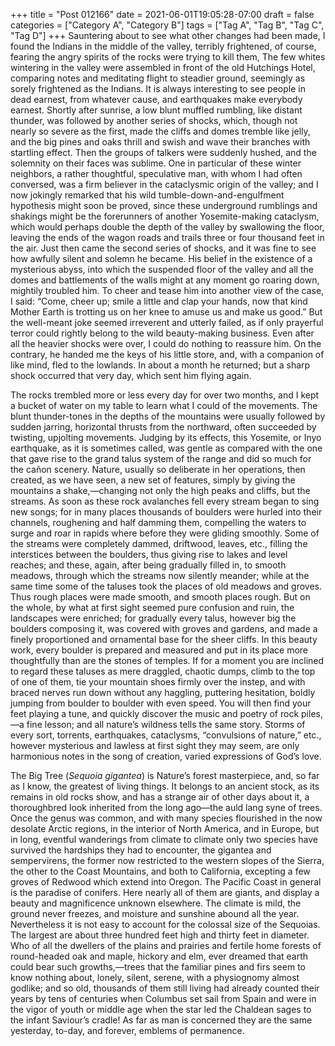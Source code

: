 +++
title = "Post 012166"
date = 2021-06-01T19:05:28-07:00
draft = false
categories = ["Category A", "Category B"]
tags = ["Tag A", "Tag B", "Tag C", "Tag D"]
+++
Sauntering about to see what other changes had been made, I found the Indians in the middle of the valley, terribly frightened, of course, fearing the angry spirits of the rocks were trying to kill them, The few whites wintering in the valley were assembled in front of the old Hutchings Hotel, comparing notes and meditating flight to steadier ground, seemingly as sorely frightened as the Indians. It is always interesting to see people in dead earnest, from whatever cause, and earthquakes make everybody earnest. Shortly after sunrise, a low blunt muffled rumbling, like distant thunder, was followed by another series of shocks, which, though not nearly so severe as the first, made the cliffs and domes tremble like jelly, and the big pines and oaks thrill and swish and wave their branches with startling effect. Then the groups of talkers were suddenly hushed, and the solemnity on their faces was sublime. One in particular of these winter neighbors, a rather thoughtful, speculative man, with whom I had often conversed, was a firm believer in the cataclysmic origin of the valley; and I now jokingly remarked that his wild tumble-down-and-engulfment hypothesis might soon be proved, since these underground rumblings and shakings might be the forerunners of another Yosemite-making cataclysm, which would perhaps double the depth of the valley by swallowing the floor, leaving the ends of the wagon roads and trails three or four thousand feet in the air. Just then came the second series of shocks, and it was fine to see how awfully silent and solemn he became. His belief in the existence of a mysterious abyss, into which the suspended floor of the valley and all the domes and battlements of the walls might at any moment go roaring down, mightily troubled him. To cheer and tease him into another view of the case, I said: “Come, cheer up; smile a little and clap your hands, now that kind Mother Earth is trotting us on her knee to amuse us and make us good.” But the well-meant joke seemed irreverent and utterly failed, as if only prayerful terror could rightly belong to the wild beauty-making business. Even after all the heavier shocks were over, I could do nothing to reassure him. On the contrary, he handed me the keys of his little store, and, with a companion of like mind, fled to the lowlands. In about a month he returned; but a sharp shock occurred that very day, which sent him flying again.

The rocks trembled more or less every day for over two months, and I kept a bucket of water on my table to learn what I could of the movements. The blunt thunder-tones in the depths of the mountains were usually followed by sudden jarring, horizontal thrusts from the northward, often succeeded by twisting, upjolting movements. Judging by its effects, this Yosemite, or Inyo earthquake, as it is sometimes called, was gentle as compared with the one that gave rise to the grand talus system of the range and did so much for the cañon scenery. Nature, usually so deliberate in her operations, then created, as we have seen, a new set of features, simply by giving the mountains a shake,—changing not only the high peaks and cliffs, but the streams. As soon as these rock avalanches fell every stream began to sing new songs; for in many places thousands of boulders were hurled into their channels, roughening and half damming them, compelling the waters to surge and roar in rapids where before they were gliding smoothly. Some of the streams were completely dammed, driftwood, leaves, etc., filling the interstices between the boulders, thus giving rise to lakes and level reaches; and these, again, after being gradually filled in, to smooth meadows, through which the streams now silently meander; while at the same time some of the taluses took the places of old meadows and groves. Thus rough places were made smooth, and smooth places rough. But on the whole, by what at first sight seemed pure confusion and ruin, the landscapes were enriched; for gradually every talus, however big the boulders composing it, was covered with groves and gardens, and made a finely proportioned and ornamental base for the sheer cliffs. In this beauty work, every boulder is prepared and measured and put in its place more thoughtfully than are the stones of temples. If for a moment you are inclined to regard these taluses as mere draggled, chaotic dumps, climb to the top of one of them, tie your mountain shoes firmly over the instep, and with braced nerves run down without any haggling, puttering hesitation, boldly jumping from boulder to boulder with even speed. You will then find your feet playing a tune, and quickly discover the music and poetry of rock piles,—a fine lesson; and all nature’s wildness tells the same story. Storms of every sort, torrents, earthquakes, cataclysms, “convulsions of nature,” etc., however mysterious and lawless at first sight they may seem, are only harmonious notes in the song of creation, varied expressions of God’s love.

The Big Tree (_Sequoia gigantea_) is Nature’s forest masterpiece, and, so far as I know, the greatest of living things. It belongs to an ancient stock, as its remains in old rocks show, and has a strange air of other days about it, a thoroughbred look inherited from the long ago—the auld lang syne of trees. Once the genus was common, and with many species flourished in the now desolate Arctic regions, in the interior of North America, and in Europe, but in long, eventful wanderings from climate to climate only two species have survived the hardships they had to encounter, the gigantea and sempervirens, the former now restricted to the western slopes of the Sierra, the other to the Coast Mountains, and both to California, excepting a few groves of Redwood which extend into Oregon. The Pacific Coast in general is the paradise of conifers. Here nearly all of them are giants, and display a beauty and magnificence unknown elsewhere. The climate is mild, the ground never freezes, and moisture and sunshine abound all the year. Nevertheless it is not easy to account for the colossal size of the Sequoias. The largest are about three hundred feet high and thirty feet in diameter. Who of all the dwellers of the plains and prairies and fertile home forests of round-headed oak and maple, hickory and elm, ever dreamed that earth could bear such growths,—trees that the familiar pines and firs seem to know nothing about, lonely, silent, serene, with a physiognomy almost godlike; and so old, thousands of them still living had already counted their years by tens of centuries when Columbus set sail from Spain and were in the vigor of youth or middle age when the star led the Chaldean sages to the infant Saviour’s cradle! As far as man is concerned they are the same yesterday, to-day, and forever, emblems of permanence.
